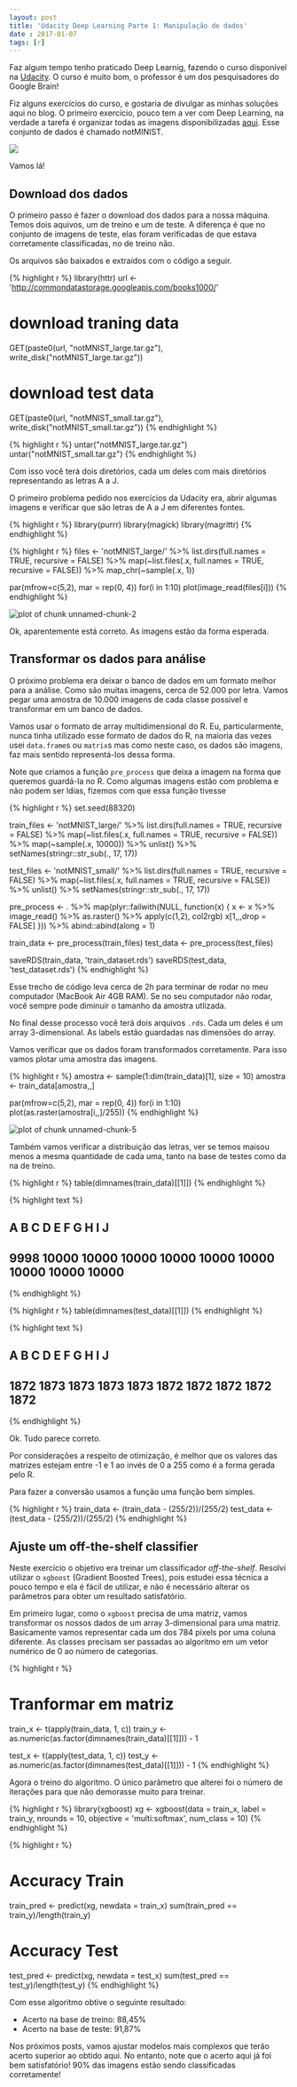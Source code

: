 ```yaml
---
layout: post
title: 'Udacity Deep Learning Parte 1: Manipulação de dados'
date : 2017-01-07
tags: [r]
--- 
```


Faz algum tempo tenho praticado Deep Learnig, fazendo o curso disponível na 
[Udacity](https://br.udacity.com/course/deep-learning--ud730/). O curso é 
muito bom, o professor é um dos pesquisadores do Google Brain! 

Fiz alguns exercícios do curso, e gostaria de divulgar as minhas soluções aqui
no blog. O primeiro exercício, pouco tem a ver com Deep Learning, na verdade a 
tarefa é organizar todas as imagens disponibilizadas [aqui](http://yaroslavvb.blogspot.com.br/2011/09/notmnist-dataset.html).
Esse conjunto de dados é chamado notMINIST.

![](/images/nmn.png)

Vamos lá!

## Download dos dados

O primeiro passo é fazer o download dos dados para a nossa máquina. Temos dois
aquivos, um de treino e um de teste. A diferença é que no conjunto de imagens de
teste, elas foram verificadas de que estava corretamente classificadas, no de treino
não.

Os arquivos são baixados e extraídos com o código a seguir.


{% highlight r %}
library(httr)
url <- 'http://commondatastorage.googleapis.com/books1000/'
# download traning data
GET(paste0(url, "notMNIST_large.tar.gz"), write_disk("notMNIST_large.tar.gz"))
# download test data
GET(paste0(url, "notMNIST_small.tar.gz"), write_disk("notMNIST_small.tar.gz"))
{% endhighlight %}


{% highlight r %}
untar("notMNIST_large.tar.gz")
untar("notMNIST_small.tar.gz")
{% endhighlight %}

Com isso você terá dois diretórios, cada um deles com mais diretórios representando
as letras A a J.

O primeiro problema pedido nos exercícios da Udacity era, abrir algumas imagens e 
verificar que são letras de A a J em diferentes fontes.


{% highlight r %}
library(purrr)
library(magick)
library(magrittr)
{% endhighlight %}


{% highlight r %}
files <- 'notMNIST_large/' %>%
  list.dirs(full.names = TRUE, recursive = FALSE) %>%
  map(~list.files(.x, full.names = TRUE, recursive = FALSE)) %>%
  map_chr(~sample(.x, 1))

par(mfrow=c(5,2), mar = rep(0, 4))
for(i in 1:10)
  plot(image_read(files[i]))
{% endhighlight %}

![plot of chunk unnamed-chunk-2](/images/2017-01-07-udacity-deep-learning-01/unnamed-chunk-2-1.png)

Ok, aparentemente está correto. As imagens estão da forma esperada.

## Transformar os dados para análise

O próximo problema era deixar o banco de dados em um formato melhor para a análise.
Como são muitas imagens, cerca de 52.000 por letra. Vamos pegar uma amostra de
10.000 imagens de cada classe possível e transformar em um banco de dados. 

Vamos usar o formato de array multidimensional do R. Eu, particularmente, nunca 
tinha utilizado esse formato de dados do R, na maioria das vezes usei `data.frame`s
ou `matrix`s mas como neste caso, os dados são imagens, faz mais sentido representá-los
dessa forma.

Note que criamos a função `pre_process` que deixa a imagem na forma que queremos 
guardá-la no R. Como algumas imagens estão com problema e não podem ser ldias, 
fizemos com que essa função tivesse


{% highlight r %}
set.seed(88320)

train_files <- 'notMNIST_large/' %>%
  list.dirs(full.names = TRUE, recursive = FALSE) %>%
  map(~list.files(.x, full.names = TRUE, recursive = FALSE)) %>%
  map(~sample(.x, 10000)) %>%
  unlist() %>% 
  setNames(stringr::str_sub(., 17, 17))

test_files <- 'notMNIST_small/' %>%
  list.dirs(full.names = TRUE, recursive = FALSE) %>%
  map(~list.files(.x, full.names = TRUE, recursive = FALSE)) %>%
  unlist() %>% 
  setNames(stringr::str_sub(., 17, 17))

pre_process <- . %>%
  map(plyr::failwith(NULL, function(x) {
    x <- x %>% 
      image_read() %>%
      as.raster() %>%
      apply(c(1,2), col2rgb) 
    x[1,,,drop = FALSE]
  })) %>%
  abind::abind(along = 1)

train_data <- pre_process(train_files)
test_data <- pre_process(test_files)

saveRDS(train_data, 'train_dataset.rds')
saveRDS(test_data, 'test_dataset.rds')
{% endhighlight %}




Esse trecho de código leva cerca de 2h para terminar de rodar no meu computador
(MacBook Air 4GB RAM). Se no seu computador não rodar, você sempre pode diminuir 
o tamanho da amostra utlizada.

No final desse processo você terá dois arquivos `.rds`. Cada um deles é um array
3-dimensional. As labels estão guardadas nas dimensões do array.

Vamos verificar que os dados foram transformados corretamente. Para isso vamos 
plotar uma amostra das imagens.


{% highlight r %}
amostra <- sample(1:dim(train_data)[1], size = 10) 
amostra <- train_data[amostra,,]

par(mfrow=c(5,2), mar = rep(0, 4))
for(i in 1:10)
  plot(as.raster(amostra[i,,]/255))
{% endhighlight %}

![plot of chunk unnamed-chunk-5](/images/2017-01-07-udacity-deep-learning-01/unnamed-chunk-5-1.png)

Também vamos verificar a distribuição das letras, ver se temos maisou menos a mesma
quantidade de cada uma, tanto na base de testes como da na de treino.


{% highlight r %}
table(dimnames(train_data)[[1]])
{% endhighlight %}



{% highlight text %}
## 
##     A     B     C     D     E     F     G     H     I     J 
##  9998 10000 10000 10000 10000 10000 10000 10000 10000 10000
{% endhighlight %}



{% highlight r %}
table(dimnames(test_data)[[1]])
{% endhighlight %}



{% highlight text %}
## 
##    A    B    C    D    E    F    G    H    I    J 
## 1872 1873 1873 1873 1873 1872 1872 1872 1872 1872
{% endhighlight %}

Ok. Tudo parece correto.

Por considerações a respeito de otimização, é melhor que os valores das matrizes
estejam entre -1 e 1 ao invés de 0 a 255 como é a forma gerada pelo R.

Para fazer a conversão usamos a função uma função bem simples.


{% highlight r %}
train_data <- (train_data - (255/2))/(255/2)
test_data <- (test_data - (255/2))/(255/2)
{% endhighlight %}

## Ajuste um off-the-shelf classifier

Neste exercício o objetivo era treinar um classificador *off-the-shelf*. Resolvi
utilizar o `xgboost` (Gradient Boosted Trees), pois estudei essa técnica a pouco
tempo e ela é fácil de utilizar, e não é necessário alterar os parâmetros para 
obter um resultado satisfatório.

Em primeiro lugar, como o `xgboost` precisa de uma matriz, vamos transformar os nossos
dados de um array 3-dimensional para uma matriz. Basicamente vamos representar cada
um dos 784 pixels por uma coluna diferente. As classes precisam ser passadas ao
algoritmo em um vetor numérico de 0 ao número de categorias.


{% highlight r %}
# Tranformar em matriz
train_x <- t(apply(train_data, 1, c))
train_y <- as.numeric(as.factor(dimnames(train_data)[[1]])) - 1

test_x <- t(apply(test_data, 1, c))
test_y <- as.numeric(as.factor(dimnames(test_data)[[1]])) - 1
{% endhighlight %}

Agora o treino do algoritmo. O único parâmetro que alterei foi o número de iterações
para que não demorasse muito para treinar.


{% highlight r %}
library(xgboost)
xg <- xgboost(data = train_x, label = train_y, nrounds = 10, 
              objective = 'multi:softmax', num_class = 10)
{% endhighlight %}


{% highlight r %}
# Accuracy Train
train_pred <- predict(xg, newdata = train_x)
sum(train_pred == train_y)/length(train_y)

# Accuracy Test
test_pred <- predict(xg, newdata = test_x)
sum(test_pred == test_y)/length(test_y)
{% endhighlight %}

Com esse algoritmo obtive o seguinte resultado:

* Acerto na base de treino: 88,45%
* Acerto na base de teste: 91,87%

Nos próximos posts, vamos ajustar modelos mais complexos que terão acerto superior 
ao obtido aqui. No entanto, note que o acerto aqui já foi bem satisfatório! 90% das
imagens estão sendo classificadas corretamente!




